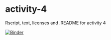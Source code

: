 # activity-4
Rscript, text, licenses and .README for activity 4

[![Binder](https://mybinder.org/badge_logo.svg)](https://mybinder.org/v2/gh/JoeWise93/activity-4/master?urlpath=%2Fdoc%2Ftree%2Fwordfish.R)

